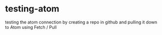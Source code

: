 # testing-atom
testing the atom connection by creating a repo in github and pulling it down to Atom using Fetch / Pull
